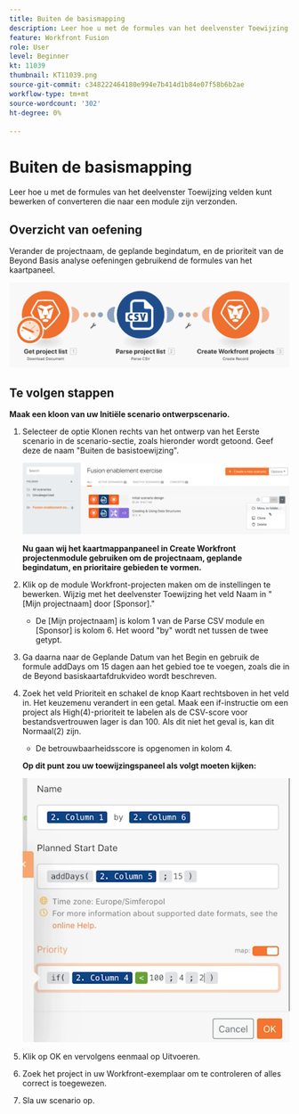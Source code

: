 ```yaml
---
title: Buiten de basismapping
description: Leer hoe u met de formules van het deelvenster Toewijzing velden kunt bewerken of converteren die naar een module zijn verzonden.
feature: Workfront Fusion
role: User
level: Beginner
kt: 11039
thumbnail: KT11039.png
source-git-commit: c348222464180e994e7b414d1b84e07f58b6b2ae
workflow-type: tm+mt
source-wordcount: '302'
ht-degree: 0%

---
```



# Buiten de basismapping

Leer hoe u met de formules van het deelvenster Toewijzing velden kunt bewerken of converteren die naar een module zijn verzonden.

## Overzicht van oefening

Verander de projectnaam, de geplande begindatum, en de prioriteit van de Beyond Basis analyse oefeningen gebruikend de formules van het kaartpaneel.

![Afbeelding 1 verder dan basis toewijzen](../12-exercises/assets/beyond-basic-mapping-walkthrough-1.png)

## Te volgen stappen

**Maak een kloon van uw Initiële scenario ontwerpscenario.**

1. Selecteer de optie Klonen rechts van het ontwerp van het Eerste scenario in de scenario-sectie, zoals hieronder wordt getoond. Geef deze de naam &quot;Buiten de basistoewijzing&quot;.

   ![Afbeelding 2 naast Standaard toewijzen](../12-exercises/assets/beyond-basic-mapping-walkthrough-2.png)

   **Nu gaan wij het kaartmappanpaneel in Create Workfront projectenmodule gebruiken om de projectnaam, geplande begindatum, en prioritaire gebieden te vormen.**

1. Klik op de module Workfront-projecten maken om de instellingen te bewerken. Wijzig met het deelvenster Toewijzing het veld Naam in &quot;[Mijn projectnaam] door [Sponsor].&quot;

   + De [Mijn projectnaam] is kolom 1 van de Parse CSV module en [Sponsor] is kolom 6. Het woord &quot;by&quot; wordt net tussen de twee getypt.

1. Ga daarna naar de Geplande Datum van het Begin en gebruik de formule addDays om 15 dagen aan het gebied toe te voegen, zoals die in de Beyond basiskaartafdrukvideo wordt beschreven.
1. Zoek het veld Prioriteit en schakel de knop Kaart rechtsboven in het veld in. Het keuzemenu verandert in een getal. Maak een if-instructie om een project als High(4)-prioriteit te labelen als de CSV-score voor bestandsvertrouwen lager is dan 100. Als dit niet het geval is, kan dit Normaal(2) zijn.

   + De betrouwbaarheidsscore is opgenomen in kolom 4.

   **Op dit punt zou uw toewijzingspaneel als volgt moeten kijken:**

   ![Afbeelding 3 naast Standaard toewijzen](../12-exercises/assets/beyond-basic-mapping-walkthrough-3.png)

1. Klik op OK en vervolgens eenmaal op Uitvoeren.
1. Zoek het project in uw Workfront-exemplaar om te controleren of alles correct is toegewezen.
1. Sla uw scenario op.
